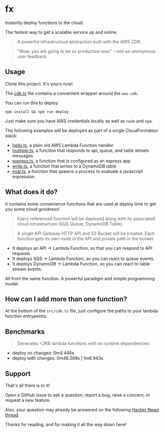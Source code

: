 # fx

Instantly deploy functions to the cloud.

The fastest way to get a scalable service up and online.

> A powerful infrastructure abstraction built with the AWS CDK.

> "Wow, you are going to be *so* productive now."
> --not-so-anonymous user feedback

## Usage

Clone this project. It's yours now! 

The [cdk.ts](./src/cdk.ts) file contains a convenient wrapper around the `aws-cdk`.

You can run this to deploy:

```shell
npm install && npm run deploy
```

Just make sure you have AWS credentials locally as well as `node` and `npm`.

The following examples will be deployed as part of a single CloudFormation stack:

- [hello.ts](./src/examples/hello.ts), a plain old AWS Lambda Function handler
- [multiple.ts](./src/examples/multiple.ts), a function that responds to api, queue, and table stream messages
- [express.ts](./src/examples/express.ts), a function that is configured as an express app
- [write.ts](./src/examples/write.ts), a function that writes to a DynamoDB table
- [eval.ts](./src/examples/eval.ts), a function that spawns a process to evaluate a javascript expression

## What does it do?

It contains some convenience functions that are used at deploy time to get
you some cloud goodness!

> Every referenced function will be deployed
> along with its associated cloud infrastructure
> (SQS Queue, DynamoDB Table).

> A single API Gateway HTTP API and S3 Bucket
> will be created. Each function gets its own
> route in the API and private path in the bucket.

- It deploys an API -> Lambda Function, so that you can respond to API requests.
- It deploys SQS -> Lambda Function, so you can react to queue events.
- It deploys DynamoDB -> Lambda Function, so you can react to table stream events.

All from the same function. A powerful paradigm and simple programming model.

## How can I add more than one function?

At the bottom of the `src/cdk.ts` file, just configure the paths to your lambda function entrypoints.

## Benchmarks

> Generates <2KB lambda functions with no runtime dependencies

- deploy no changes: 0m4.446s
- deploy with changes: 0m46.369s | 1m6.943s

## Support

That's all there is to it!

Open a GitHub issue to ask a question, report a bug, raise a concern, or request a new feature.

Also, your question may already be answered on the following [Hacker News thread](https://news.ycombinator.com/item?id=25236969).

Thanks for reading, and for making it all the way down here!

